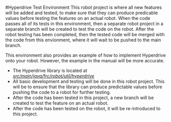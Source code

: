 #Hyperdrive Test Environment
This robot project is where all new features will be added and tested, to make sure that they can produce predicable values before testing the features on an actual robot.
When the code passes all of its tests in this environment, then a separate robot project in a separate branch will be created to test the code on the robot.
After the robot testing has been completed, then the tested code will be merged with the code from this envionment, where it will wait to be pushed to the main branch.

This environment also provides an example of how to implement Hyperdrive onto your robot. However, the example in the manual will be more accurate.

- The Hyperdrive library is located at [*src/main/java/frc/robot/util/hyperdrive*](https://github.com/BTK203/Hyperdrive/tree/develop/HyperdriveProject/Hyperdrive/src/main/java/frc/robot/util/hyperdrive)
- All basic development and testing will be done in this robot project. This will be to ensure that the library can produce predictable values before pushing the code to a robot for further testing.
- After the code has been tested in this project, a new branch will be created to test the feature on an actual robot.
- After the code has been tested on the robot, it will be re-introduced to this project.
